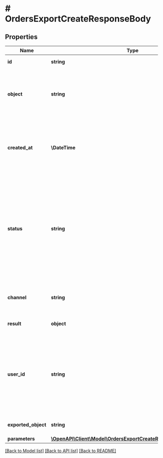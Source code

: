 # # OrdersExportCreateResponseBody

## Properties

Name | Type | Description | Notes
------------ | ------------- | ------------- | -------------
**id** | **string** | Unique export ID. | [optional]
**object** | **string** | The type of object being represented. This object stores information about the export. | [optional] [default to 'export']
**created_at** | **\DateTime** | Timestamp representing the date and time when the export was scheduled in ISO 8601 format. | [optional]
**status** | **string** | Status of the export. Informs you whether the export has already been completed, i.e. indicates whether the file containing the exported data has been generated. | [optional] [default to 'SCHEDULED']
**channel** | **string** | The channel through which the export was triggered. | [optional]
**result** | **object** | Contains the URL of the CSV file. | [optional]
**user_id** | **string** | Identifies the specific user who initiated the export through the Voucherify Dashboard; returned when the channel value is WEBSITE. | [optional]
**exported_object** | **string** | The type of object to be exported. | [optional] [default to 'order']
**parameters** | [**\OpenAPI\Client\Model\OrdersExportCreateRequestBodyParameters**](OrdersExportCreateRequestBodyParameters.md) |  | [optional]

[[Back to Model list]](../../README.md#models) [[Back to API list]](../../README.md#endpoints) [[Back to README]](../../README.md)
